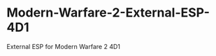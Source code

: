 Modern-Warfare-2-External-ESP-4D1
=================================

External ESP for Modern Warfare 2 4D1
